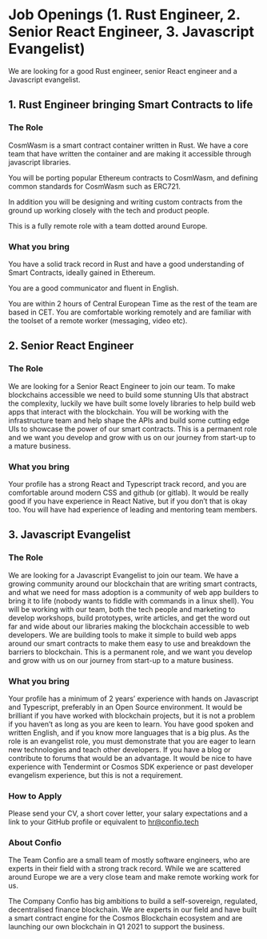 # Job Openings (1. Rust Engineer, 2. Senior React Engineer, 3. Javascript Evangelist)

We are looking for a good Rust engineer, senior React engineer and a Javascript evangelist.

## 1. **Rust Engineer bringing Smart Contracts to life**

### The Role

CosmWasm is a smart contract container written in Rust. We have a core team that have written the container and are making it accessible through javascript libraries.

You will be porting popular Ethereum contracts to CosmWasm, and defining common standards for CosmWasm such as ERC721.

In addition you will be designing and writing custom contracts from the ground up working closely with the tech and product people.

This is a fully remote role with a team dotted around Europe.

### What you bring

You have a solid track record in Rust and have a good understanding of Smart Contracts, ideally gained in Ethereum. 

You are a good communicator and fluent in English.

You are within 2 hours of Central European Time as the rest of the team are based in CET.  You are comfortable working remotely and are familiar with the toolset of a remote worker (messaging, video etc).

## 2. **Senior React Engineer**

### The Role

We are looking for a Senior React Engineer to join our team. To make blockchains accessible we need to build some stunning UIs that abstract the complexity, luckily we have built some lovely libraries to help build web apps that interact with the blockchain.
You will be working with the infrastructure team and help shape the APIs and build some cutting edge UIs to showcase the power of our smart contracts.
This is a permanent role and we want you develop and grow with us on our journey from start-up to a mature business.

### What you bring

Your profile has a strong React and Typescript track record, and you are comfortable around modern CSS and github (or gitlab). It would be really good if you have experience in React Native, but if you don’t that is okay too.
You will have had experience of leading and mentoring team members.

## 3. **Javascript Evangelist**

### The Role

We are looking for a Javascript Evangelist to join our team. We have a growing community around our blockchain that are writing smart contracts, and what we need for mass adoption is a community of web app builders to bring it to life (nobody wants to fiddle with commands in a linux shell).
You will be working with our team, both the tech people and marketing to develop workshops, build prototypes, write articles, and get the word out far and wide about our libraries making the blockchain accessible to web developers. 
We are building tools to make it simple to build web apps around our smart contracts to make them easy to use and breakdown the barriers to blockchain.
This is a permanent role, and we want you develop and grow with us on our journey from start-up to a mature business.

### What you bring

Your profile has a minimum of 2 years’ experience with hands on Javascript and Typescript, preferably in an Open Source environment. It would be brilliant if you have worked with blockchain projects, but it is not a problem if you haven’t as long as you are keen to learn. You have good spoken and written English, and if you know more languages that is a big plus.
As the role is an evangelist role, you must demonstrate that you are eager to learn new technologies and teach other developers. If you have a blog or contribute to forums that would be an advantage.
It would be nice to have experience with Tendermint or Cosmos SDK experience or past developer evangelism experience, but this is not a requirement.


### How to Apply

Please send your CV, a short cover letter, your salary expectations and a link to your GitHub profile or equivalent to hr@confio.tech

### About Confio

The Team
Confio are a small team of mostly software engineers, who are experts in their field with a strong track record. While we are scattered around Europe we are a very close team and make remote working work for us.

The Company
Confio has big ambitions to build a self-sovereign, regulated, decentralised finance blockchain. We are experts in our field and have built a smart contract engine for the Cosmos Blockchain ecosystem and are launching our own blockchain in Q1 2021 to support the business.



